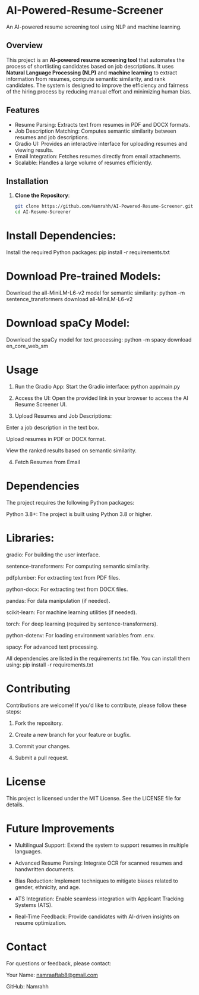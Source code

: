 # AI-Powered-Resume-Screener
An AI-powered resume screening tool using NLP and machine learning.

## Overview
This project is an **AI-powered resume screening tool** that automates the process of shortlisting candidates based on job descriptions. It uses **Natural Language Processing (NLP)** and **machine learning** to extract information from resumes, compute semantic similarity, and rank candidates. The system is designed to improve the efficiency and fairness of the hiring process by reducing manual effort and minimizing human bias.

## Features
- Resume Parsing: Extracts text from resumes in PDF and DOCX formats.
- Job Description Matching: Computes semantic similarity between resumes and job descriptions.
- Gradio UI: Provides an interactive interface for uploading resumes and viewing results.
- Email Integration: Fetches resumes directly from email attachments.
- Scalable: Handles a large volume of resumes efficiently.

## Installation
1. **Clone the Repository**:
   ```bash
   git clone https://github.com/Namrahh/AI-Powered-Resume-Screener.git
   cd AI-Resume-Screener

# Install Dependencies:
Install the required Python packages:
pip install -r requirements.txt

# Download Pre-trained Models:
Download the all-MiniLM-L6-v2 model for semantic similarity:
python -m sentence_transformers download all-MiniLM-L6-v2

# Download spaCy Model:
Download the spaCy model for text processing:
python -m spacy download en_core_web_sm

# Usage
1. Run the Gradio App:
Start the Gradio interface:
python app/main.py

2. Access the UI:
Open the provided link in your browser to access the AI Resume Screener UI.

3. Upload Resumes and Job Descriptions:

Enter a job description in the text box.

Upload resumes in PDF or DOCX format.

View the ranked results based on semantic similarity.

4. Fetch Resumes from Email

# Dependencies
The project requires the following Python packages:

Python 3.8+: The project is built using Python 3.8 or higher.

# Libraries:

gradio: For building the user interface.

sentence-transformers: For computing semantic similarity.

pdfplumber: For extracting text from PDF files.

python-docx: For extracting text from DOCX files.

pandas: For data manipulation (if needed).

scikit-learn: For machine learning utilities (if needed).

torch: For deep learning (required by sentence-transformers).

python-dotenv: For loading environment variables from .env.

spacy: For advanced text processing.

All dependencies are listed in the requirements.txt file. You can install them using:
pip install -r requirements.txt

# Contributing
Contributions are welcome! If you'd like to contribute, please follow these steps:

1. Fork the repository.

2. Create a new branch for your feature or bugfix.

3. Commit your changes.

4. Submit a pull request.

# License
This project is licensed under the MIT License. See the LICENSE file for details.

# Future Improvements
- Multilingual Support: Extend the system to support resumes in multiple languages.

- Advanced Resume Parsing: Integrate OCR for scanned resumes and handwritten documents.

- Bias Reduction: Implement techniques to mitigate biases related to gender, ethnicity, and age.

- ATS Integration: Enable seamless integration with Applicant Tracking Systems (ATS).

- Real-Time Feedback: Provide candidates with AI-driven insights on resume optimization.

# Contact
For questions or feedback, please contact:

Your Name: namraaftab8@gmail.com

GitHub: Namrahh
